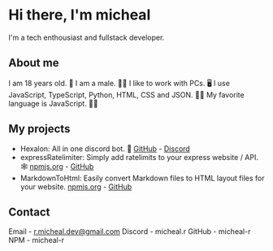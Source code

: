 # Hi there, I'm micheal
I'm a tech enthousiast and fullstack developer.

## About me
I am 18 years old. 👨
I am a male. 🧔‍♂️
I like to work with PCs. 🖥️
I use JavaScript, TypeScript, Python, HTML, CSS and JSON. 👨‍💻
My favorite language is JavaScript. 👨‍💻

## My projects
- Hexalon: All in one discord bot. 🤖
    [GitHub](https://github.com/hexalon-discord/hexalon) - [Discord](https://discord.gg/aMaQzM7GMW)
- expressRatelimiter: Simply add ratelimits to your express website / API. 🕸️
    [npmjs.org](https://www.npmjs.com/package/express-better-ratelimit) - [GitHub](https://github.com/micheal-r/expressRatelimiter)
- MarkdownToHtml: Easily convert Markdown files to HTML layout files for your website.
    [npmjs.org](https://www.npmjs.com/package/easy-markdown-to-html) - [GitHub](https://github.com/micheal-r/MarkdownToHtml)

## Contact
Email - r.micheal.dev@gmail.com
Discord - micheal.r
GitHub - micheal-r
NPM - micheal-r
